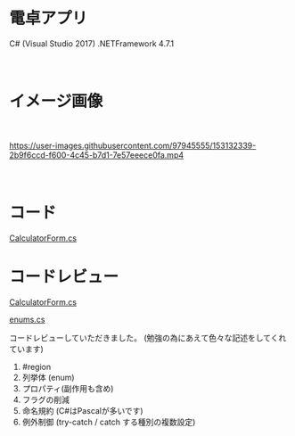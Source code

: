 # 電卓アプリ

C# (Visual Studio 2017)   .NETFramework 4.7.1

　
# イメージ画像
　　
  
https://user-images.githubusercontent.com/97945555/153132339-2b9f6ccd-f600-4c45-b7d1-7e57eeece0fa.mp4


　　　
# コード

[CalculatorForm.cs](https://github.com/rikaa-se/calculator/blob/main/calculator/calculator/CalculatorForm.cs)


# コードレビュー
[CalculatorForm.cs](https://github.com/rikaa-se/calculator/blob/main/calculator/calculator/CalculatorForm.cshttps://github.com/rikaa-se/calculator/blob/develop_nkbys/calculator/calculator/CalculatorForm.cs)

[enums.cs](https://github.com/rikaa-se/calculator/blob/develop_nkbys/calculator/calculator/enums.cs)

コードレビューしていただきました。 (勉強の為にあえて色々な記述をしてくれています)

 
1. #region 
1. 列挙体 (enum)
1. プロパティ(副作用も含め)
1. フラグの削減
1. 命名規約 (C#はPascalが多いです)
1. 例外制御 (try-catch / catch する種別の複数設定)
 

